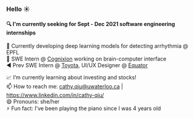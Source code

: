 ### Hello ☀️

#### :mag: I'm currently seeking for Sept - Dec 2021 software engineering internships ####

🔨 Currently developing deep learning models for detecting arrhythmia @ EPFL  
🧠 SWE Intern @ [Cognixion](https://www.cognixion.com/) working on brain-computer interface  
◀️ Prev SWE Intern @ [Toyota](https://global.toyota/en/), UI/UX Designer @ [Equator](https://equatorstudios.com/)

📈 I’m currently learning about investing and stocks!  
📫 How to reach me: cathy.qiu@uwaterloo.ca | https://www.linkedin.com/in/cathy-qiu/  
😄 Pronouns: she/her  
⚡ Fun fact: I've been playing the piano since I was 4 years old

